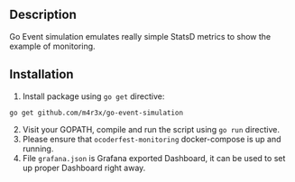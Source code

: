 ## Description

Go Event simulation emulates really simple StatsD metrics to show the example of monitoring.

## Installation

1. Install package using `go get` directive:
```
go get github.com/m4r3x/go-event-simulation
```

2. Visit your GOPATH, compile and run the script using `go run` directive.
3. Please ensure that `ocoderfest-monitoring` docker-compose is up and running.
4. File `grafana.json` is Grafana exported Dashboard, it can be used to set up proper Dashboard right away.
